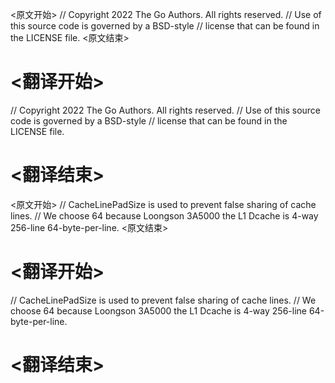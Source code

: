 
<原文开始>
// Copyright 2022 The Go Authors. All rights reserved.
// Use of this source code is governed by a BSD-style
// license that can be found in the LICENSE file.
<原文结束>

# <翻译开始>
// Copyright 2022 The Go Authors. All rights reserved.
// Use of this source code is governed by a BSD-style
// license that can be found in the LICENSE file.
# <翻译结束>


<原文开始>
// CacheLinePadSize is used to prevent false sharing of cache lines.
// We choose 64 because Loongson 3A5000 the L1 Dcache is 4-way 256-line 64-byte-per-line.
<原文结束>

# <翻译开始>
// CacheLinePadSize is used to prevent false sharing of cache lines.
// We choose 64 because Loongson 3A5000 the L1 Dcache is 4-way 256-line 64-byte-per-line.
# <翻译结束>

